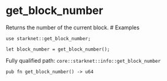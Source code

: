 # get_block_number

Returns the number of the current block.  # Examples
```cairo
use starknet::get_block_number;

let block_number = get_block_number();
```

Fully qualified path: `core::starknet::info::get_block_number`

<pre><code class="language-rust">pub fn get_block_number() -&gt; u64</code></pre>

